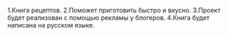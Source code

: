 1.Книга рецептов.
2.Поможет приготовить быстро и вкусно.
3.Проект будет реализован с помощью рекламы у блогеров.
4.Книга будет написана на русском языке.